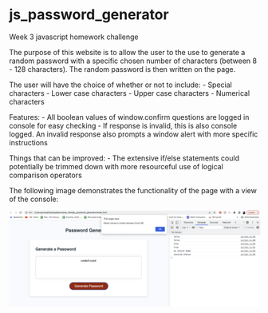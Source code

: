 # js_password_generator
Week 3 javascript homework challenge

The purpose of this website is to allow the user to the use to generate a random password with a specific chosen number of characters (between 8 - 128 characters). The random password is then written on the page.

The user will have the choice of whether or not to include:
    - Special characters 
    - Lower case characters
    - Upper case characters
    - Numerical characters

Features:
    - All boolean values of window.confirm questions are logged in console for easy checking
    - If response is invalid, this is also console logged. An invalid response also prompts a window alert with more specific instructions

Things that can be improved:
    - The extensive if/else statements could potentially be trimmed down with more resourceful use of logical comparison operators

The following image demonstrates the functionality of the page with a view of the console:

![Example_of_functionality](./assets/Screen%20Shot%202022-08-18%20at%204.08.24%20pm.png)